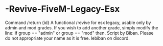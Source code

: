 # -Revive-FiveM-Legacy-Esx
Command /return {id}
A functional /revive for esx legacy, usable only by admin and mod grades. If you wish to add another grade, simply modify the line: if group == "admin" or group == "mod" then.
Script by Biban. Please do not appropriate your name as it is free.
lebiban on discord.

